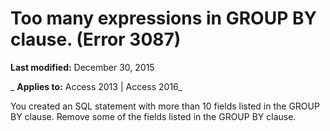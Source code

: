 
# Too many expressions in GROUP BY clause. (Error 3087)

 **Last modified:** December 30, 2015

 _ **Applies to:** Access 2013 | Access 2016_

You created an SQL statement with more than 10 fields listed in the GROUP BY clause. Remove some of the fields listed in the GROUP BY clause.

